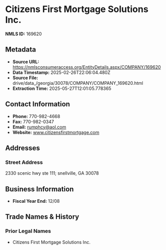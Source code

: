 # Citizens First Mortgage Solutions Inc.

**NMLS ID:** 169620

## Metadata
- **Source URL:** https://nmlsconsumeraccess.org/EntityDetails.aspx/COMPANY/169620
- **Data Timestamp:** 2025-02-26T22:06:04.480Z
- **Source File:** drive/data_/georgia/30078/COMPANY/COMPANY_169620.html
- **Extraction Time:** 2025-05-27T12:01:05.778365

## Contact Information
- **Phone:** 770-982-4668
- **Fax:** 770-982-0347
- **Email:** rumphcy@aol.com
- **Website:** www.citizensfirstmortgage.com

## Addresses
### Street Address
2330 scenic hwy ste 111; snellville, GA 30078

## Business Information
- **Fiscal Year End:** 12/08

## Trade Names & History
### Prior Legal Names
- Citizens First Mortgage Solutions Inc.

